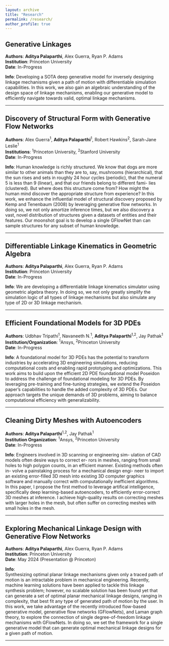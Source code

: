 ```yaml
---
layout: archive
title: "Research"
permalink: /research/
author_profile: true
---
```


<!-- ## **Research Projects** -->

## **Generative Linkages**
**Authors**: **Aditya Palaparthi**, Alex Guerra, Ryan P. Adams\
**Institution**: Princeton University\
**Date**:  In-Progress

**Info**:
Developing a SOTA deep generative model for inversely
designing linkage mechanisms given a path of motion with
differentiable simulation capabilities. In this work,
we also gain an algebraic understanding of the design
space of linkage mechanisms, enabling our generative model
to efficiently navigate towards valid, optimal linkage
mechanisms.

---

## **Discovery of Structural Form with Generative Flow Networks**
**Authors**: Alex Guerra<sup>1</sup>, **Aditya Palaparthi**<sup>1</sup>, Robert Hawkins<sup>2</sup>, Sarah-Jane Leslie<sup>1</sup>\
**Institutions**: <sup>1</sup>Princeton University, <sup>2</sup>Stanford University \
**Date**: In-Progress

**Info**:
Human knowledge is richly structured. We know
that dogs are more similar to other animals than they are to,
say, mushrooms (hierarchical), that the sun rises and sets in
roughly 24 hour cycles (periodic), that the numeral 5 is less
than 9 (linear), and that our friends belong to different fami-
lies (clustered). But where does this
structure come from? How might the human mind discover
the appropriate structure from experience? In this work,
we enhance the influential model of structural discovery
proposed by Kemp and Tenenbaum (2008) by leveraging generative
flow networks. In doing so, we not only amortize inference times,
but we also discovery a vast, novel distribution of structures
given a datasets of entities and their features. Our moonshot goal
is to develop a single GFlowNet than can sample structures for any subset of human knowledge.

---

## **Differentiable Linkage Kinematics in Geometric Algebra**
**Authors**: **Aditya Palaparthi**, Alex Guerra, Ryan P. Adams\
**Institution**: Princeton University\
**Date**: In-Progress

**Info**:
We are developing a differentiable linkage kinematics simulator using geometric algebra theory. In doing so, we not only greatly
simplify the simulation logic of all types of linkage mechanisms but also simulate any type of 2D or 3D linkage mechanism.

---

## **Efficient Foundational Models for 3D PDEs**
**Authors**: Udbhav Tripathi<sup>1</sup>, Navaneeth N.<sup>1</sup>, **Aditya Palaparthi**<sup>1,2</sup>, Jay Pathak<sup>1</sup>\
**Institution/Organization**: <sup>1</sup>Ansys, <sup>2</sup>Princeton University\
**Date**: In-Progress

**Info**:
A foundational model for 3D PDEs has the potential to transform industries by accelerating 3D engineering simulations, reducing computational costs and enabling rapid prototyping and optimizations. This work aims to build upon the efficient 2D PDE foundational model Poseidon to address the challenge of foundational modeling for 3D PDEs. By leveraging pre-training and fine-tuning strategies, we extend the Poseidon paper’s capabilities to handle the added complexity of 3D PDEs. Our approach targets the unique demands of 3D problems, aiming to balance computational efficiency with generalizability.

---

## **Cleaning Dirty Meshes with Autoencoders**
**Authors**: **Aditya Palaparthi**<sup>1,2</sup>, Jay Pathak<sup>1</sup>\
**Institution Organization**: <sup>1</sup>Ansys, <sup>2</sup>Princeton University\
**Date**: In-Progress

**Info**:
Engineers involved in 3D scanning or engineering sim-
ulation of CAD models often desire ways to correct er-
rors in meshes, ranging from small holes to high polygon
counts, in an efficient manner. Existing methods often in-
volve a painstaking process for a mechanical design engi-
neer to import an existing error-filled 3D mesh into existing
3D computer graphics software and manually correct with
computationally inefficient algorithms. In this paper,
I propose the first method to leverage artifical intelligence,
specifically deep learning-based autoencoders, to efficiently
error-correct 3D meshes at inference. I achieve high-quality
results on correcting meshes with larger holes in the mesh,
but often suffer on correcting meshes with small holes in the
mesh.

---

## **Exploring Mechanical Linkage Design with Generative Flow Networks**
**Authors**: **Aditya Palaparthi**, Alex Guerra, Ryan P. Adams\
**Institution**: Princeton University\
**Date**: May 2024 (Presentation @ Princeton)

**Info**:  
Synthesizing optimal planar linkage mechanisms given only a traced path of motion is an intractable problem in mechanical engineering. Recently, machine learning solutions have been applied to tackle this linkage synthesis problem; however, no scalable solution has been found yet that can generate a set of optimal planar mechanical linkage designs, ranging in complexity, that best fit any type of generated path of motion by the user. In this work, we take advantage of the recently introduced flow-based generative model, generative flow networks (GFlowNets), and Laman graph theory, to explore the connection of single degree-of-freedom linkage mechanisms with GFlowNets. In doing so, we set the framework for a single generative model that can generate optimal mechanical linkage designs for a given path of motion.

---

